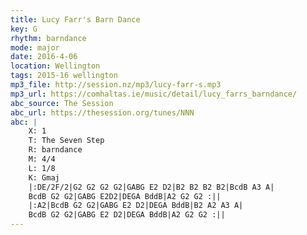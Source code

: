 ```yaml
---
title: Lucy Farr's Barn Dance
key: G
rhythm: barndance
mode: major
date: 2016-4-06
location: Wellington
tags: 2015-16 wellington 
mp3_file: http://session.nz/mp3/lucy-farr-s.mp3
mp3_url: https://comhaltas.ie/music/detail/lucy_farrs_barndance/ 
abc_source: The Session
abc_url: https://thesession.org/tunes/NNN
abc: |
    X: 1
    T: The Seven Step
    R: barndance
    M: 4/4
    L: 1/8
    K: Gmaj
    |:DE/2F/2|G2 G2 G2 G2|GABG E2 D2|B2 B2 B2 B2|BcdB A3 A|
    BcdB G2 G2|GABG E2D2|DEGA BddB|A2 G2 G2 :||
    |:A2|BcdB G2 G2|GABG E2 D2|DEGA BddB|B2 A2 A3 A|
    BcdB G2 G2|GABG E2 D2|DEGA BddB|A2 G2 G2 :||
---
```

